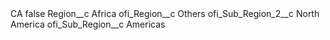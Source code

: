 <?xml version="1.0" encoding="UTF-8"?>
<CustomMetadata xmlns="http://soap.sforce.com/2006/04/metadata" xmlns:xsi="http://www.w3.org/2001/XMLSchema-instance" xmlns:xsd="http://www.w3.org/2001/XMLSchema">
    <label>CA</label>
    <protected>false</protected>
    <values>
        <field>Region__c</field>
        <value xsi:type="xsd:string">Africa</value>
    </values>
    <values>
        <field>ofi_Region__c</field>
        <value xsi:type="xsd:string">Others</value>
    </values>
    <values>
        <field>ofi_Sub_Region_2__c</field>
        <value xsi:type="xsd:string">North America</value>
    </values>
    <values>
        <field>ofi_Sub_Region__c</field>
        <value xsi:type="xsd:string">Americas</value>
    </values>
</CustomMetadata>
